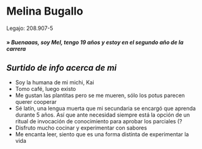 # **Melina Bugallo**
Legajo: 208.907-5
#### » _Buenaaas, soy Mel, tengo 19 años y estoy en el segundo año de la carrera_

## _Surtido de info acerca de mi_
- Soy la humana de mi michi, Kai
- Tomo café, luego existo
- Me gustan las plantitas pero se me mueren, sólo los potus parecen querer cooperar
- Sé latín, una lengua muerta que mi secundaria se encargó que aprenda durante 5 años. Así que ante necesidad siempre está la opción de un ritual de invocación de conocimiento para aprobar los parciales (?
- Disfruto mucho cocinar y experimentar con sabores 
- Me encanta leer, siento que es una forma distinta de experimentar la vida
